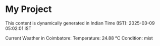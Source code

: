 # My Project

This content is dynamically generated in Indian Time (IST): 2025-03-09 05:02:01 IST


Current Weather in Coimbatore:
Temperature: 24.88 °C
Condition: mist
